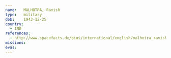 ```yaml
---
name:	MALHOTRA, Ravish
type:	military
dob:	1943-12-25
country:
  - IND
references:
  - http://www.spacefacts.de/bios/international/english/malhotra_ravish.htm
missions:
evas:
---
```

